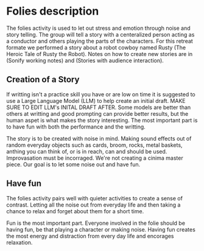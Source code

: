 # Folies description

The folies activity is used to let out stress and emotion through noise and story telling. The group will tell a story with a centeralized person acting as a conductor and others playing the parts of the characters. For this retreat formate we performed a story about a robot cowboy named Rusty (The Heroic Tale of Rusty the Robot). Notes on how to create new stories are in (Sonify working notes) and (Stories with audience interaction). 

## Creation of a Story

If writting isn't a practice skill you have or are low on time it is suggested to use a Large Language Model (LLM) to help create an initial draft. MAKE SURE TO EDIT LLM's INITAL DRAFT AFTER. Some models are better than others at writting and good prompting can provide better results, but the human aspet is what makes the story interesting. The most important part is to have fun with both the performance and the writting. 

The story is to be created with noise in mind. Making sound effects out of random everyday objects such as cards, broom, rocks, metal baskets, anthing you can think of, or is in reach, can and should be used. Improvasation must be incorraged. We're not creating a cinima master piece. Our goal is to let some noise out and have fun. 

## Have fun

The folies activity pairs well with quieter activities to create a sense of contrast. Letting all the noise out from everyday life and then taking a chance to relax and forget about them for a short time. 

Fun is the most important part. Everyone involved in the folie should be having fun, be that playing a character or making noise. Having fun creates the most energy and distraction from every day life and encorages relaxation.
